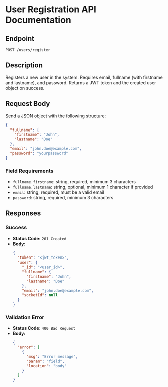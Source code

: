 # User Registration API Documentation

## Endpoint

`POST /users/register`

## Description

Registers a new user in the system. Requires email, fullname (with firstname and lastname), and password. Returns a JWT token and the created user object on success.

## Request Body

Send a JSON object with the following structure:

```json
{
  "fullname": {
    "firstname": "John",
    "lastname": "Doe"
  },
  "email": "john.doe@example.com",
  "password": "yourpassword"
}
```

### Field Requirements

- `fullname.firstname`: string, required, minimum 3 characters
- `fullname.lastname`: string, optional, minimum 1 character if provided
- `email`: string, required, must be a valid email
- `password`: string, required, minimum 3 characters

## Responses

### Success

- **Status Code:** `201 Created`
- **Body:**
  ```json
  {
    "token": "<jwt_token>",
    "user": {
      "_id": "<user_id>",
      "fullname": {
        "firstname": "John",
        "lastname": "Doe"
      },
      "email": "john.doe@example.com",
      "socketId": null
    }
  }
  ```

### Validation Error

- **Status Code:** `400 Bad Request`
- **Body:**
  ```json
  {
    "error": [
      {
        "msg": "Error message",
        "param": "field",
        "location": "body"
      }
    ]
  }
  ```
